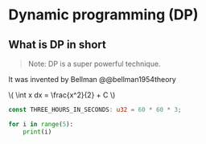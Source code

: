 # Dynamic programming (DP)

## What is DP in short

> Note: DP is a super powerful technique.

It was invented by Bellman @@bellman1954theory

\\( \int x dx = \frac{x^2}{2} + C \\)

```rust
const THREE_HOURS_IN_SECONDS: u32 = 60 * 60 * 3;
```

```python
for i in range(5):
    print(i)
```
